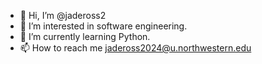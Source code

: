 - 👋 Hi, I’m @jadeross2
- 👀 I’m interested in software engineering.
- 🌱 I’m currently learning Python.
- 📫 How to reach me jadeross2024@u.northwestern.edu

<!---
jadeross2/jadeross2 is a ✨ special ✨ repository because its `README.md` (this file) appears on your GitHub profile.
You can click the Preview link to take a look at your changes.
--->
